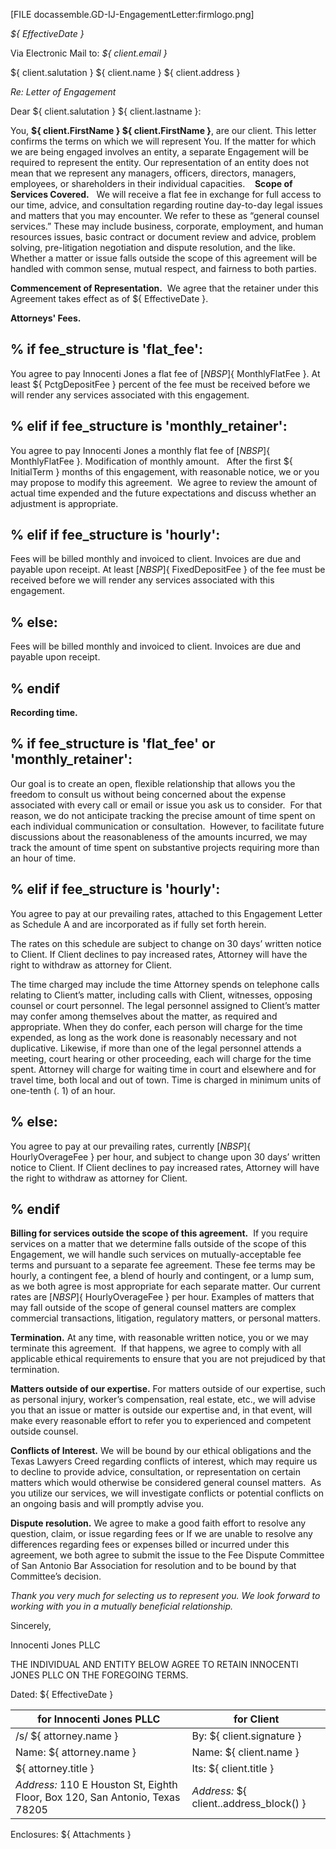 [FILE docassemble.GD-IJ-EngagementLetter:firmlogo.png]

_${ EffectiveDate }_

Via Electronic Mail to: _${ client.email }_

 ${ client.salutation } ${ client.name }
 ${ client.address }

*Re: Letter of Engagement*

Dear ${ client.salutation } ${ client.lastname }:  

You, **${ client.FirstName } ${ client.FirstName }**, are our client. This letter confirms the terms on which we will represent You. If the matter for which we are being engaged involves an entity, a separate Engagement will be required to represent the entity. Our representation of an entity does not mean that we represent any managers, officers, directors, managers, employees, or shareholders in their individual capacities. 
   
**Scope of Services Covered.**   We will receive a flat fee in exchange for full access to our time, advice, and consultation regarding routine day-to-day legal issues and matters that you may encounter. We refer to these as “general counsel services.” These may include business, corporate, employment, and human resources issues, basic contract or document review and advice, problem solving, pre-litigation negotiation and dispute resolution, and the like.  Whether a matter or issue falls outside the scope of this agreement will be handled with common sense, mutual respect, and fairness to both parties.

**Commencement of Representation.**  We agree that the retainer under this Agreement takes effect as of ${ EffectiveDate }. 

**Attorneys' Fees.**

## % if fee_structure is 'flat_fee':
  You agree to pay Innocenti Jones a flat fee of $[NBSP]${ MonthlyFlatFee }. At least ${ PctgDepositFee } percent of the fee must be received before we will render any services associated with this engagement.
## % elif if fee_structure is 'monthly_retainer':
  You agree to pay Innocenti Jones a monthly flat fee of $[NBSP]${ MonthlyFlatFee }. Modification of monthly amount.   After the first ${ InitialTerm } months of this engagement, with reasonable notice, we or you may propose to modify this agreement.  We agree to review the amount of actual time expended and the future expectations and discuss whether an adjustment is appropriate. 
## % elif if fee_structure is 'hourly':
  Fees will be billed monthly and invoiced to client.  Invoices are due and payable  upon receipt. At least $[NBSP]${ FixedDepositFee } of the fee must be received before we will render any services associated with this engagement.
## % else:
  Fees will be billed monthly and invoiced to client.  Invoices are due and payable  upon receipt.
## % endif 

**Recording time.**
## % if fee_structure is 'flat_fee' or 'monthly_retainer':
  Our goal is to create an open, flexible relationship that allows you the freedom to consult us without being concerned about the expense associated with every call or email or issue you ask us to consider.  For that reason, we do not anticipate tracking the precise amount of time spent on each individual communication or consultation.  However, to facilitate future discussions about the reasonableness of the amounts incurred, we may track the amount of time spent on substantive projects requiring more than an hour of time.

## % elif if fee_structure is 'hourly':
  You agree to pay at our prevailing rates, attached to this Engagement Letter as Schedule A and are incorporated as if fully set forth herein.

The rates on this schedule are subject to change on 30 days’ written notice to Client.  If Client declines to pay increased rates, Attorney will have the right to withdraw as attorney for Client.

The time charged may include the time Attorney spends on telephone calls relating to Client’s matter, including calls with Client, witnesses, opposing counsel or court personnel.  The legal personnel assigned to Client’s matter may confer among themselves about the matter, as required and appropriate.  When they do confer, each person will charge for the time expended, as long as the work done is reasonably necessary and not duplicative.  Likewise, if more than one of the legal personnel attends a meeting, court hearing or other proceeding, each will charge for the time spent.  Attorney will charge for waiting time in court and elsewhere and for travel time, both local and out of town.  Time is charged in minimum units of one-tenth (. 1) of an hour. 	

## % else:
You agree to pay at our prevailing rates, currently $[NBSP]${ HourlyOverageFee } per hour, and subject to change upon 30 days’ written notice to Client.  If Client declines to pay increased rates, Attorney will have the right to withdraw as attorney for Client.
## % endif 

**Billing for services outside the scope of this agreement.**  If you require services on a matter that we determine falls outside of the scope of this Engagement, we will handle such services on mutually-acceptable fee terms and pursuant to a separate fee agreement. These fee terms may be hourly, a contingent fee, a blend of hourly and contingent, or a lump sum, as we both agree is most appropriate for each separate matter. Our current rates are $[NBSP]${ HourlyOverageFee } per hour. Examples of matters that may fall outside of the scope of general counsel matters are complex commercial transactions, litigation, regulatory matters, or personal matters.

**Termination.** At any time, with reasonable written notice, you or we may terminate this agreement.  If that happens, we agree to comply with all applicable ethical requirements to ensure that you are not prejudiced by that termination. 

**Matters outside of our expertise.** For matters outside of our expertise, such as personal injury, worker’s compensation, real estate, etc., we will advise you that an issue or matter is outside our expertise and, in that event, will make every reasonable effort to refer you to experienced and competent outside counsel.  

**Conflicts of Interest.** We will be bound by our ethical obligations and the Texas Lawyers Creed regarding conflicts of interest, which may require us to decline to provide advice, consultation, or representation on certain matters which would otherwise be considered general counsel matters.  As you utilize our services, we will investigate conflicts or potential conflicts on an ongoing basis and will promptly advise you.

**Dispute resolution.** We agree to make a good faith effort to resolve any question, claim, or issue regarding fees or If we are unable to resolve any differences regarding fees or expenses billed or incurred under this agreement, we both agree to submit the issue to the Fee Dispute Committee of San Antonio Bar Association for resolution and to be bound by that Committee’s decision.    

_Thank you very much for selecting us to represent you.  We look forward to working with you in a mutually beneficial relationship._

Sincerely,

Innocenti Jones PLLC

THE INDIVIDUAL AND ENTITY BELOW AGREE TO RETAIN INNOCENTI JONES PLLC ON THE FOREGOING TERMS.

Dated: ${ EffectiveDate }

| for **Innocenti Jones PLLC**                     | for **Client** |
|---------------------------------|-------------|
| /s/ ${ attorney.name }  | By: ${ client.signature } |
| Name:  ${ attorney.name } | Name: ${ client.name } |
| ${ attorney.title }      | Its: ${ client.title } |
| _Address:_  110 E Houston St,  Eighth Floor, Box 120,  San Antonio, Texas 78205      | _Address:_  ${ client..address_block() } |

Enclosures: ${ Attachments }

<!-- Questions must include this block
content file:
  - TEMPLATE_Engagement Letter_Outside General Counsel.md
  - Texas_Lawyers_Creed.pdf
  - Rate_Sheet.md
-->
